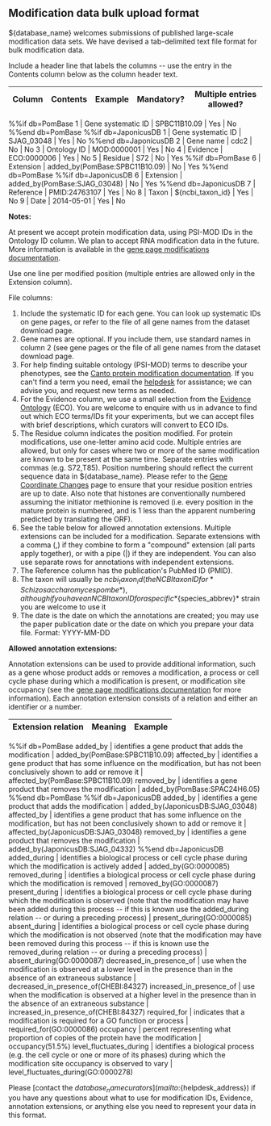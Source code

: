 ## Modification data bulk upload format

${database_name} welcomes submissions of published large-scale modification
data sets. We have devised a tab-delimited text file format for bulk
modification data.

Include a header line that labels the columns -- use the entry in the
Contents column below as the column header text.

Column | Contents | Example | Mandatory? | Multiple entries allowed?
-------|----------|---------|------------|--------------------------
%%if db=PomBase
1 | Gene systematic ID | SPBC11B10.09 | Yes | No
%%end db=PomBase
%%if db=JaponicusDB
1 | Gene systematic ID | SJAG_03048 | Yes | No
%%end db=JaponicusDB
2 | Gene name | cdc2 | No | No
3 | Ontology ID | MOD:0000001 | Yes | No
4 | Evidence | ECO:0000006 | Yes | No
5 | Residue | S72 | No | Yes
%%if db=PomBase
6 | Extension | added_by(PomBase:SPBC11B10.09) | No | Yes
%%end db=PomBase
%%if db=JaponicusDB
6 | Extension | added_by(PomBase:SJAG_03048) | No | Yes
%%end db=JaponicusDB
7 | Reference | PMID:24763107 | Yes | No
8 | Taxon | ${ncbi_taxon_id} | Yes | No
9 | Date | 2014-05-01 | Yes | No


**Notes:**

At present we accept protein modification data, using PSI-MOD IDs in
the Ontology ID column. We plan to accept RNA modification data in the
future. More information is available in the 
[gene page modifications documentation](documentation/gene-page-modifications).

Use one line per modified position (multiple entries are allowed only
in the Extension column).

File columns:

1.  Include the systematic ID for each gene. You can look up
    systematic IDs on gene pages, or refer to the file of all gene
    names from the dataset download page.
2.  Gene names are optional. If you include them, use standard names
    in column 2 (see gene pages or the file of all gene names from the
    dataset download page.
3.  For help finding suitable ontology (PSI-MOD) terms to describe
    your phenotypes, see the [Canto protein modification documentation](https://curation.pombase.org/pombe/docs/modification_annotation). If
    you can't find a term you need, email the
    [helpdesk](mailto:${helpdesk_address}) for assistance; we can
    advise you, and request new terms as needed.
4.  For the Evidence column, we use a small selection from the
    [Evidence Ontology](http://www.evidenceontology.org/) (ECO). You
    are welcome to enquire with us in advance to find out which ECO
    terms/IDs fit your experiments, but we can accept files with brief
    descriptions, which curators will convert to ECO IDs.
5.  The Residue column indicates the position modified. For protein
    modifications, use one-letter amino acid code. Multiple entries
    are allowed, but only for cases where two or more of the same
    modification are known to be present at the same time. Separate
    entries with commas (e.g. S72,T85). Position numbering should
    reflect the current sequence data in ${database_name}. Please refer to the
    [Gene Coordinate Changes](status/gene-coordinate-changes) page to
    ensure that your residue position entries are up to date. Also
    note that histones are conventionally numbered assuming the
    initiator methionine is removed (i.e. every position in the mature
    protein is numbered, and is 1 less than the apparent numbering
    predicted by translating the ORF).
6.  See the table below for allowed annotation extensions. Multiple
    extensions can be included for a modification. Separate extensions
    with a comma (,) if they combine to form a "compound" extension
    (all parts apply together), or with a pipe (|) if they are
    independent. You can also use separate rows for annotations with
    independent extensions.
7.  The Reference column has the publication's PubMed ID (PMID).
8.  The taxon will usually be ${ncbi_taxon_id} (the NCBI taxon ID for
    *Schizosaccharomyces pombe*), although if you have an NCBI taxon ID
    for a specific *${species_abbrev}* strain you are welcome to use it
9.  The date is the date on which the annotations are created; you may
    use the paper publication date or the date on which you prepare
    your data file. Format: YYYY-MM-DD


**Allowed annotation extensions:**

Annotation extensions can be used to provide additional information,
such as a gene whose product adds or removes a modification, a process
or cell cycle phase during which a modification is present, or
modification site occupancy (see the [gene page modifications documentation](documentation/gene-page-modifications) for more
information). Each annotation extension consists of a relation and
either an identifier or a number.

Extension relation | Meaning | Example
-------------------|---------|--------
%%if db=PomBase
added_by | identifies a gene product that adds the modification | added_by(PomBase:SPBC11B10.09)
affected_by | identifies a gene product that has some influence on the modification, but has not been conclusively shown to add or remove it | affected_by(PomBase:SPBC11B10.09)
removed_by | identifies a gene product that removes the modification | added_by(PomBase:SPAC24H6.05)
%%end db=PomBase
%%if db=JaponicusDB
added_by | identifies a gene product that adds the modification | added_by(JaponicusDB:SJAG_03048)
affected_by | identifies a gene product that has some influence on the modification, but has not been conclusively shown to add or remove it | affected_by(JaponicusDB:SJAG_03048)
removed_by | identifies a gene product that removes the modification | added_by(JaponicusDB:SJAG_04332)
%%end db=JaponicusDB
added_during | identifies a biological process or cell cycle phase during which the modification is actively added | added_by(GO:0000085)
removed_during | identifies a biological process or cell cycle phase during which the modification is removed | removed_by(GO:0000087)
present_during | identifies a biological process or cell cycle phase during which the modification is observed (note that the modification may have been added during this process -- if this is known use the added_during relation -- or during a preceding process) | present_during(GO:0000085)
absent_during | identifies a biological process or cell cycle phase during which the modification is not observed (note that the modification may have been removed during this process -- if this is known use the removed_during relation -- or during a preceding process) | absent_during(GO:0000087)
decreased_in_presence_of | use when the modification is observed at a lower level in the presence than in the absence of an extraneous substance | decreased_in_presence_of(CHEBI:84327)
increased_in_presence_of | use when the modification is observed at a higher level in the presence than in the absence of an extraneous substance | increased_in_presence_of(CHEBI:84327)
required_for | indicates that a modification is required for a GO function or process | required_for(GO:0000086)
occupancy | percent representing what proportion of copies of the protein have the modification | occupancy(51.5%)
level_fluctuates_during | identifies a biological process (e.g. the cell cycle or one or more of its phases) during which the modification site occupancy is observed to vary | level_fluctuates_during(GO:0000278)

Please [contact the ${database_name} curators](mailto:${helpdesk_address}) if
you have any questions about what to use for modification IDs,
Evidence, annotation extensions, or anything else you need to
represent your data in this format.
